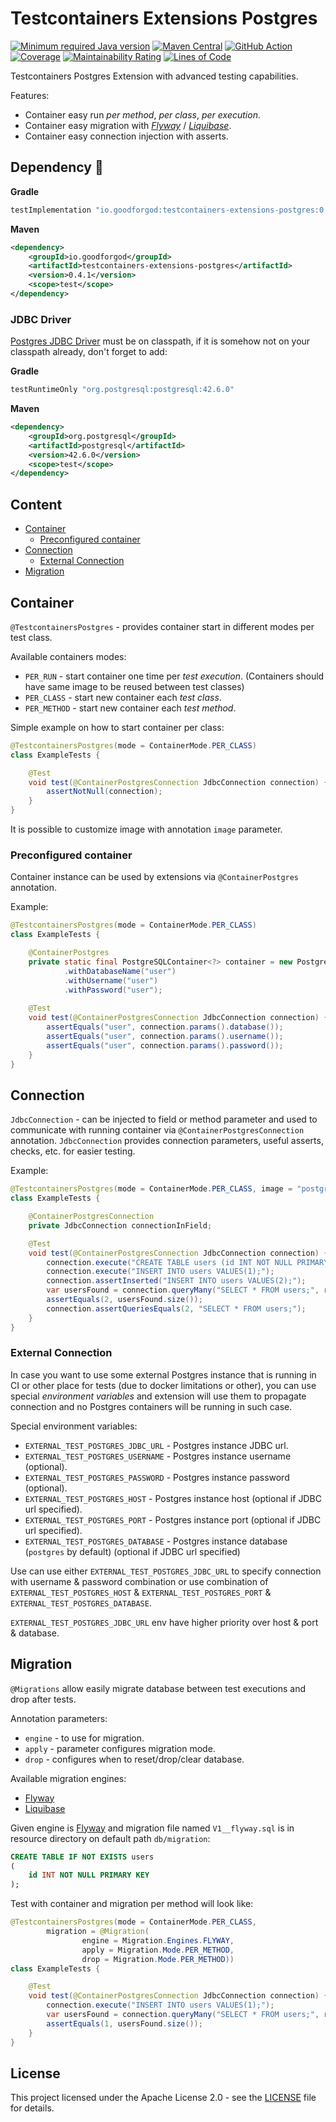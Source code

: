 # Testcontainers Extensions Postgres

[![Minimum required Java version](https://img.shields.io/badge/Java-11%2B-blue?logo=openjdk)](https://openjdk.org/projects/jdk/11/)
[![Maven Central](https://maven-badges.herokuapp.com/maven-central/io.goodforgod/testcontainers-extensions-postgres/badge.svg)](https://maven-badges.herokuapp.com/maven-central/io.goodforgod/testcontainers-extensions-postgres)
[![GitHub Action](https://github.com/goodforgod/testcontainers-extensions/workflows/Release/badge.svg)](https://github.com/GoodforGod/testcontainers-extensions/actions?query=workflow%3A%22Java+CI%22)
[![Coverage](https://sonarcloud.io/api/project_badges/measure?project=GoodforGod_testcontainers-extensions&metric=coverage)](https://sonarcloud.io/dashboard?id=GoodforGod_testcontainers-extensions)
[![Maintainability Rating](https://sonarcloud.io/api/project_badges/measure?project=GoodforGod_testcontainers-extensions&metric=sqale_rating)](https://sonarcloud.io/dashboard?id=GoodforGod_testcontainers-extensions)
[![Lines of Code](https://sonarcloud.io/api/project_badges/measure?project=GoodforGod_testcontainers-extensions&metric=ncloc)](https://sonarcloud.io/dashboard?id=GoodforGod_testcontainers-extensions)

Testcontainers Postgres Extension with advanced testing capabilities.

Features:
- Container easy run *per method*, *per class*, *per execution*.
- Container easy migration with *[Flyway](https://documentation.red-gate.com/fd/postgresql-184127604.html)* / *[Liquibase](https://www.liquibase.com/databases/postgresql)*.
- Container easy connection injection with asserts.

## Dependency :rocket:

**Gradle**
```groovy
testImplementation "io.goodforgod:testcontainers-extensions-postgres:0.4.1"
```

**Maven**
```xml
<dependency>
    <groupId>io.goodforgod</groupId>
    <artifactId>testcontainers-extensions-postgres</artifactId>
    <version>0.4.1</version>
    <scope>test</scope>
</dependency>
```

### JDBC Driver
[Postgres JDBC Driver](https://mvnrepository.com/artifact/org.postgresql/postgresql) must be on classpath, if it is somehow not on your classpath already,
don't forget to add:

**Gradle**
```groovy
testRuntimeOnly "org.postgresql:postgresql:42.6.0"
```

**Maven**
```xml
<dependency>
    <groupId>org.postgresql</groupId>
    <artifactId>postgresql</artifactId>
    <version>42.6.0</version>
    <scope>test</scope>
</dependency>
```

## Content
- [Container](#container)
  - [Preconfigured container](#preconfigured-container)
- [Connection](#connection)
  - [External Connection](#external-connection)
- [Migration](#migration)

## Container

`@TestcontainersPostgres` - provides container start in different modes per test class.

Available containers modes:
- `PER_RUN` - start container one time per *test execution*. (Containers should have same image to be reused between test classes)
- `PER_CLASS` - start new container each *test class*.
- `PER_METHOD` - start new container each *test method*.

Simple example on how to start container per class:
```java
@TestcontainersPostgres(mode = ContainerMode.PER_CLASS)
class ExampleTests {

    @Test
    void test(@ContainerPostgresConnection JdbcConnection connection) {
        assertNotNull(connection);
    }
}
```

It is possible to customize image with annotation `image` parameter.

### Preconfigured container

Container instance can be used by extensions via `@ContainerPostgres` annotation.

Example:
```java
@TestcontainersPostgres(mode = ContainerMode.PER_CLASS)
class ExampleTests {

    @ContainerPostgres
    private static final PostgreSQLContainer<?> container = new PostgreSQLContainer<>()
            .withDatabaseName("user")
            .withUsername("user")
            .withPassword("user");
    
    @Test
    void test(@ContainerPostgresConnection JdbcConnection connection) {
        assertEquals("user", connection.params().database());
        assertEquals("user", connection.params().username());
        assertEquals("user", connection.params().password());
    }
}
```

## Connection

`JdbcConnection` - can be injected to field or method parameter and used to communicate with running container via `@ContainerPostgresConnection` annotation.
`JdbcConnection` provides connection parameters, useful asserts, checks, etc. for easier testing.

Example:
```java
@TestcontainersPostgres(mode = ContainerMode.PER_CLASS, image = "postgres:15.2-alpine")
class ExampleTests {

    @ContainerPostgresConnection
    private JdbcConnection connectionInField;

    @Test
    void test(@ContainerPostgresConnection JdbcConnection connection) {
        connection.execute("CREATE TABLE users (id INT NOT NULL PRIMARY KEY);");
        connection.execute("INSERT INTO users VALUES(1);");
        connection.assertInserted("INSERT INTO users VALUES(2);");
        var usersFound = connection.queryMany("SELECT * FROM users;", r -> r.getInt(1));
        assertEquals(2, usersFound.size());
        connection.assertQueriesEquals(2, "SELECT * FROM users;");
    }
}
```

### External Connection

In case you want to use some external Postgres instance that is running in CI or other place for tests (due to docker limitations or other), 
you can use special *environment variables* and extension will use them to propagate connection and no Postgres containers will be running in such case.

Special environment variables:
- `EXTERNAL_TEST_POSTGRES_JDBC_URL` - Postgres instance JDBC url.
- `EXTERNAL_TEST_POSTGRES_USERNAME` - Postgres instance username (optional).
- `EXTERNAL_TEST_POSTGRES_PASSWORD` - Postgres instance password (optional).
- `EXTERNAL_TEST_POSTGRES_HOST` - Postgres instance host (optional if JDBC url specified).
- `EXTERNAL_TEST_POSTGRES_PORT` - Postgres instance port (optional if JDBC url specified).
- `EXTERNAL_TEST_POSTGRES_DATABASE` - Postgres instance database (`postgres` by default) (optional if JDBC url specified)

Use can use either `EXTERNAL_TEST_POSTGRES_JDBC_URL` to specify connection with username & password combination
or use combination of `EXTERNAL_TEST_POSTGRES_HOST` & `EXTERNAL_TEST_POSTGRES_PORT` & `EXTERNAL_TEST_POSTGRES_DATABASE`.

`EXTERNAL_TEST_POSTGRES_JDBC_URL` env have higher priority over host & port & database.

## Migration

`@Migrations` allow easily migrate database between test executions and drop after tests.

Annotation parameters:
- `engine` - to use for migration.
- `apply` - parameter configures migration mode.
- `drop` - configures when to reset/drop/clear database.

Available migration engines:
- [Flyway](https://documentation.red-gate.com/fd/postgresql-184127604.html)
- [Liquibase](https://www.liquibase.com/databases/postgresql)

Given engine is [Flyway](https://documentation.red-gate.com/fd/postgresql-184127604.html) and migration file named `V1__flyway.sql` is in resource directory on default path `db/migration`:
```sql
CREATE TABLE IF NOT EXISTS users
(
    id INT NOT NULL PRIMARY KEY
);
```

Test with container and migration per method will look like:
```java
@TestcontainersPostgres(mode = ContainerMode.PER_CLASS,
        migration = @Migration(
                engine = Migration.Engines.FLYWAY,
                apply = Migration.Mode.PER_METHOD,
                drop = Migration.Mode.PER_METHOD))
class ExampleTests {

    @Test
    void test(@ContainerPostgresConnection JdbcConnection connection) {
        connection.execute("INSERT INTO users VALUES(1);");
        var usersFound = connection.queryMany("SELECT * FROM users;", r -> r.getInt(1));
        assertEquals(1, usersFound.size());
    }
}
```

## License

This project licensed under the Apache License 2.0 - see the [LICENSE](../LICENSE) file for details.

